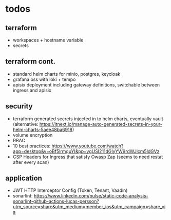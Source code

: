 # todos

## terraform
- workspaces + hostname variable
- secrets

## terraform cont.
- standard helm charts for minio, postgres, keycloak 
- grafana oss with loki + tempo
- apisix deployment including gateway definitions, switchable between ingress and apisix

## security
- terraform generated secrets injected in to helm charts, eventually vault (alternative: https://itnext.io/manage-auto-generated-secrets-in-your-helm-charts-5aee48ba6918)
- volume encryption
- RBAC
- 10 best practices: https://www.youtube.com/watch?app=desktop&v=oBf5lrmquYI&pp=ygUSI211dGlyYW9rdWJlcm5ldGVz
- CSP Headers for Ingress that satisfy Owasp Zap (seems to need restat after every scan)

## application           
- JWT HTTP Interceptor Config (Token, Tenant, Vaadin)
- sonarlint: https://www.linkedin.com/pulse/static-code-analysis-sonarlint-github-actions-lucas-persson?utm_source=share&utm_medium=member_ios&utm_campaign=share_via                                              
